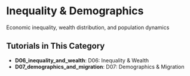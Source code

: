 # Inequality & Demographics

Economic inequality, wealth distribution, and population dynamics

## Tutorials in This Category

- **D06_inequality_and_wealth**: D06: Inequality & Wealth
- **D07_demographics_and_migration**: D07: Demographics & Migration
